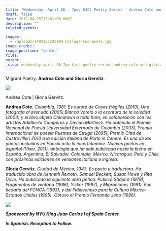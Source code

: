```yaml
---
title: "Wednesday, April 26 - 7pm: KJCC Poetry Series - Andrea Cote and Gloria Gervitz "
draft: false
date: 2017-04-25T13:01:00.000Z
description: ""
related_events:

images:
  - /uploads/1493125235984_Collage-two-poets.jpg
image_credit:
image_position: "center"
files:
weight:
_slug: wednesday-april-26-7pm-kjcc-poetry-series-andrea-cote-and-gloria-gervitz
---
```


Migrant Poetry: **Andrea Cote and Gloria Gervitz**.

![](/uploads/1486571973336_Collage-two-poets-2.jpg)

<figcaption>Andrea Cote | Gloria Gervitz.</figcaption>



**Andrea Cote.** _Colombia, 1981\. Es autora de Cosas frágiles (2010), Una fotógrafa al desnudo (2005),Blanca Varela o la escritura de la soledad (2004) y el libro objeto Chinatown a toda hora, en colaboración con los artistas Adalberto Camperos y Davian Martínez. Ha obtenido el Premio Nacional de Poesía Universidad Externado de Colombia (2003), Premio Internacional de poesía Puentes de Struga (2005), Premio Cittá de Castrovillari 2010 a la edición italiana de Porto in Cenere. Es una de las poetas incluidas en Poesía ante la incertidumbre. Nuevos poetas en español (Visor, 2011), antología que ha sido publicada hasta la fecha en España, Argentina, El Salvador, Colombia, México, Nicaragua, Perú y Chile, con próximas ediciones en versiones italiana e inglesa._

**Gloria Gervitz.** _Ciudad de México, 1943\. Es poeta y traductora. Ha traducido obra de Kenneth Rexroth, Samuel Beckett, Susan Howe y Rita Dove. Ha publicado la siguiente obra pética: Publicó Shajarit (1979), Fragmentos de ventana (1986), Yiskor (1987), y Migraciones (1991). Fue becaria del FONCA (1993), y del Fideicomiso para la Cultura México-Estados Unidos (1995). Obtuvo el Premio Fernando Jeno (1986)._

![](/uploads/1492629002343_KJCC_poetryseries_26_04_17.jpg)

****_Sponsored by NYU King Juan Carlos I of Spain Center._****

****_In Spanish. Reception to Follow._****

